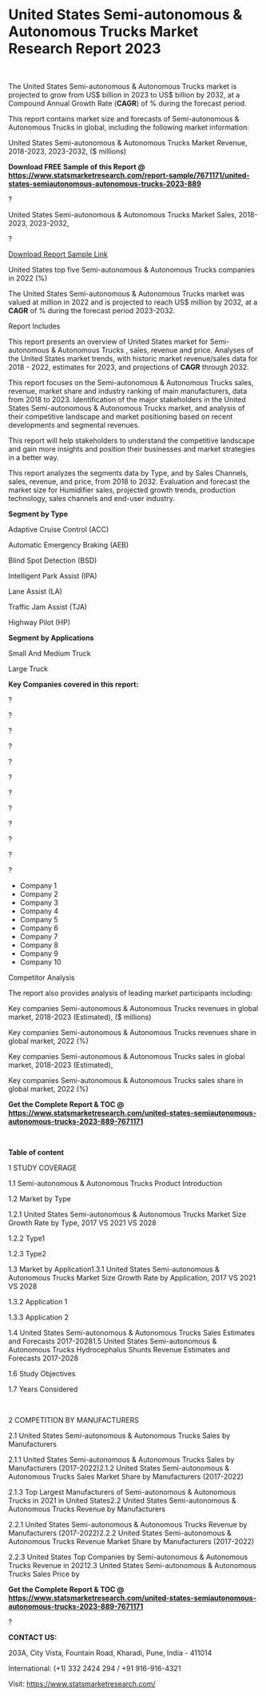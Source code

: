 <h1>United States Semi-autonomous & Autonomous Trucks Market Research Report 2023</h1><br/><p>The United States Semi-autonomous & Autonomous Trucks market is projected to grow from US$ billion in 2023 to US$ billion by 2032, at a Compound Annual Growth Rate (<strong>CAGR</strong>) of % during the forecast period.</p>
 
 
 
 <p>This report contains market size and forecasts of Semi-autonomous & Autonomous Trucks in global, including the following market information:</p>
 
 
 
 <p>United States Semi-autonomous & Autonomous Trucks Market Revenue, 2018-2023, 2023-2032, ($ millions)</p>
 
 
 
 <div><b>Download FREE Sample of this Report @ <a href="https://www.statsmarketresearch.com/download-free-sample/7671171/united-states-semiautonomous-autonomous-trucks-2023-889">https://www.statsmarketresearch.com/report-sample/7671171/united-states-semiautonomous-autonomous-trucks-2023-889</a></b></div>
 
 
 
 <p>? </p>
 
 
 
 <p>United States Semi-autonomous & Autonomous Trucks Market Sales, 2018-2023, 2023-2032,</p>
 
 
 
 <p>? </p>
 
 
 
 <p><a href="https://www.statsmarketresearch.com/download-free-sample/7671171/united-states-semiautonomous-autonomous-trucks-2023-889">Download Report Sample Link</a></p>
 
 
 
 <p>United States top five Semi-autonomous & Autonomous Trucks companies in 2022 (%)</p>
 
 
 
 <p>The United States Semi-autonomous & Autonomous Trucks market was valued at million in 2022 and is projected to reach US$ million by 2032, at a <strong>CAGR</strong> of % during the forecast period 2023-2032.</p>
 
 
 
 <p>Report Includes</p>
 
 
 
 <p>This report presents an overview of United States market for Semi-autonomous & Autonomous Trucks , sales, revenue and price. Analyses of the United States market trends, with historic market revenue/sales data for 2018 - 2022, estimates for 2023, and projections of <strong>CAGR</strong> through 2032.</p>
 
 
 
 <p>This report focuses on the Semi-autonomous & Autonomous Trucks sales, revenue, market share and industry ranking of main manufacturers, data from 2018 to 2023. Identification of the major stakeholders in the United States Semi-autonomous & Autonomous Trucks market, and analysis of their competitive landscape and market positioning based on recent developments and segmental revenues.</p>
 
 
 
 <p>This report will help stakeholders to understand the competitive landscape and gain more insights and position their businesses and market strategies in a better way.</p>
 
 
 
 <p>This report analyzes the segments data by Type, and by Sales Channels, sales, revenue, and price, from 2018 to 2032. Evaluation and forecast the market size for Humidifier sales, projected growth trends, production technology, sales channels and end-user industry.</p>
 
 
 
 <p><strong>Segment by Type</strong></p>
 
 
 
 <p>Adaptive Cruise Control (ACC)</p>
 
 
 
 <p>Automatic Emergency Braking (AEB)</p>
 
 
 
 <p>Blind Spot Detection (BSD)</p>
 
 
 
 <p>Intelligent Park Assist (IPA)</p>
 
 
 
 <p>Lane Assist (LA)</p>
 
 
 
 <p>Traffic Jam Assist (TJA)</p>
 
 
 
 <p>Highway Pilot (HP)</p>
 
 
 
 <p><strong>Segment <strong><strong>by Applications</strong></strong></strong></p>
 
 
 
 <p>Small And Medium Truck</p>
 
 
 
 <p>Large Truck</p>
 
 
 
 <p><strong>Key Companies covered in this report:</strong></p>
 
 
 
 <p>? </p>
 
 
 
 <p>? </p>
 
 
 
 <p>? </p>
 
 
 
 <p>? </p>
 
 
 
 <p>? </p>
 
 
 
 <p>? </p>
 
 
 
 <p>? </p>
 
 
 
 <p>? </p>
 
 
 
 <p>? </p>
 
 
 
 <p>? </p>
 
 
 
 <p>? </p>
 
 
 
 <p>? </p>
 
 
 
 <ul>
 
 <li>Company 1</li>
 
 <li>Company 2</li>
 
 <li>Company 3</li>
 
 <li>Company 4</li>
 
 <li>Company 5</li>
 
 <li>Company 6</li>
 
 <li>Company 7</li>
 
 <li>Company 8</li>
 
 <li>Company 9</li>
 
 <li>Company 10</li>
 
 </ul>
 
 
 
 <p>Competitor Analysis</p>
 
 
 
 <p>The report also provides analysis of leading market participants including:</p>
 
 
 
 <p>Key companies Semi-autonomous & Autonomous Trucks revenues in global market, 2018-2023 (Estimated), ($ millions)</p>
 
 
 
 <p>Key companies Semi-autonomous & Autonomous Trucks revenues share in global market, 2022 (%)</p>
 
 
 
 <p>Key companies Semi-autonomous & Autonomous Trucks sales in global market, 2018-2023 (Estimated),</p>
 
 
 
 <p>Key companies Semi-autonomous & Autonomous Trucks sales share in global market, 2022 (%)</p>
 
 
 
 <div><b>Get the Complete Report & TOC @ <a href="https://www.statsmarketresearch.com/united-states-semiautonomous-autonomous-trucks-2023-889-7671171">https://www.statsmarketresearch.com/united-states-semiautonomous-autonomous-trucks-2023-889-7671171</a></b></div>
 
 
 
 <p><br />
 
 <b>Table of content</b></p>
 
 
 
 <p>1 STUDY COVERAGE<br />
 
 1.1 Semi-autonomous & Autonomous Trucks Product Introduction<br />
 
 1.2 Market by Type<br />
 
 1.2.1 United States Semi-autonomous & Autonomous Trucks Market Size Growth Rate by Type, 2017 VS 2021 VS 2028<br />
 
 1.2.2 Type1<br />
 
 1.2.3 Type2<br />
 
 1.3 Market by Application1.3.1 United States Semi-autonomous & Autonomous Trucks Market Size Growth Rate by Application, 2017 VS 2021 VS 2028<br />
 
 1.3.2 Application 1<br />
 
 1.3.3 Application 2<br />
 
 1.4 United States Semi-autonomous & Autonomous Trucks Sales Estimates and Forecasts 2017-20281.5 United States Semi-autonomous & Autonomous Trucks Hydrocephalus Shunts Revenue Estimates and Forecasts 2017-2028<br />
 
 1.6 Study Objectives<br />
 
 1.7 Years Considered<br />
 
 <br />
 
 2 COMPETITION BY MANUFACTURERS<br />
 
 2.1 United States Semi-autonomous & Autonomous Trucks Sales by Manufacturers<br />
 
 2.1.1 United States Semi-autonomous & Autonomous Trucks Sales by Manufacturers (2017-2022)2.1.2 United States Semi-autonomous & Autonomous Trucks Sales Market Share by Manufacturers (2017-2022)<br />
 
 2.1.3 Top Largest Manufacturers of Semi-autonomous & Autonomous Trucks in 2021 in United States2.2 United States Semi-autonomous & Autonomous Trucks Revenue by Manufacturers<br />
 
 2.2.1 United States Semi-autonomous & Autonomous Trucks Revenue by Manufacturers (2017-2022)2.2.2 United States Semi-autonomous & Autonomous Trucks Revenue Market Share by Manufacturers (2017-2022)<br />
 
 2.2.3 United States Top Companies by Semi-autonomous & Autonomous Trucks Revenue in 20212.3 United States Semi-autonomous & Autonomous Trucks Sales Price by</p>
 
 
 
 <div><b>Get the Complete Report & TOC @ <a href="https://www.statsmarketresearch.com/united-states-semiautonomous-autonomous-trucks-2023-889-7671171">https://www.statsmarketresearch.com/united-states-semiautonomous-autonomous-trucks-2023-889-7671171</a></b></div>
 
 
 
 <p>? </p>
 
 
 
 <p><b>CONTACT US:</b><br />
 
 203A, City Vista, Fountain Road, Kharadi, Pune, India - 411014<br />
 
 International: (+1) 332 2424 294 / +91 916-916-4321<br />
 
 Visit: <a href="https://www.statsmarketresearch.com/">https://www.statsmarketresearch.com/</a></p>
